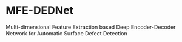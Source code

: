 # MFE-DEDNet
Multi-dimensional Feature Extraction based Deep Encoder-Decoder Network for Automatic Surface Defect Detection 
